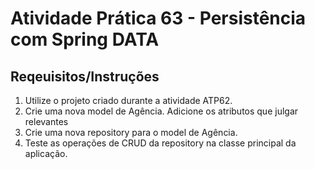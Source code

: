 # Atividade Prática 63 - Persistência com Spring DATA

## Reqeuisitos/Instruções
1. Utilize o projeto criado durante a atividade ATP62.
2. Crie uma nova model de Agência. Adicione os atributos que julgar relevantes
3. Crie uma nova repository para o model de Agência.
4. Teste as operações de CRUD da repository na classe principal da aplicação.
